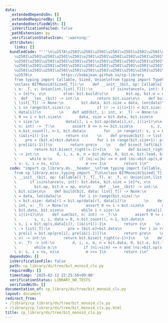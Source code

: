 ```yaml
---
data:
  _extendedDependsOn: []
  _extendedRequiredBy: []
  _extendedVerifiedWith: []
  _isVerificationFailed: false
  _pathExtension: py
  _verificationStatusIcon: ':warning:'
  attributes:
    links: []
  bundledCode: "'''\n\u257A\u2501\u2501\u2501\u2501\u2501\u2501\u2501\u2501\u2501\u2501\
    \u2501\u2501\u2501\u2501\u2501\u2501\u2501\u2501\u2501\u2501\u2501\u2501\u2501\
    \u2501\u2501\u2501\u2501\u2501\u2501\u2501\u2501\u2501\u2501\u2501\u2501\u2501\
    \u2501\u2501\u2501\u2501\u2501\u2501\u2501\u2501\u2501\u2501\u2501\u2501\u2501\
    \u2501\u2501\u2501\u2501\u2501\u2501\u2501\u2501\u2501\u2501\u2501\u2501\u2501\
    \u2578\n             https://kobejean.github.io/cp-library               \n'''\n\
    from typing import Callable, Sized, Union\nfrom typing import TypeVar\n_T = TypeVar('T')\n\
    \nclass BITMonoid(Sized[_T]):\n    def __init__(bit, op: Callable[[_T,_T],_T],\
    \ e: _T, v: Union[int,list[_T]]):\n        if isinstance(v, int): bit.data, bit.size\
    \ = [e]*v, v\n        else: bit.build(v)\n        bit.op, bit.e = op, e\n\n  \
    \  def __len__(bit) -> int:\n        return bit.size\n\n    def build(bit, data:\
    \ list[_T]) -> None:\n        bit.data, bit.size = data, len(data)\n        for\
    \ i in range(bit.size):\n            if (r := i|(i+1)) < bit.size: data[r] = bit.op(data[r],\
    \ data[i])\n        \n    def add(bit, i: int, x: _T) -> None:\n        assert\
    \ 0 <= i < bit.size\n        data, size = bit.data, bit.size\n        while i\
    \ < size:\n            data[i], i = bit.op(data[i],x), i|(i+1)\n\n    def sum(bit,\
    \ n: int) -> _T:\n        assert 0 <= n <= bit.size\n        s, z, i, data = 0,\
    \ n.bit_count(), n-1, bit.data\n        for _ in range(z): s, i = bit.op(s,data[i]),\
    \ (i&(i+1))-1\n        return s\n    \n    def presum(bit) -> list[_T]:\n    \
    \    pre = [bit.e]+bit.data\n        for i in range(bit.size+1): pre[i] = bit.op(pre[i],\
    \ pre[i&(i-1)])\n        return pre\n    \n    def bisect_left(bit, v) -> int:\n\
    \        return bit.bisect_right(v-1)+1\n    \n    def bisect_right(bit, v: _T)\
    \ -> int:\n        d, i, s, m, n = bit.data, 0, bit.e, bit.lead, bit.size\n  \
    \      while m:\n            if (ni:=i|m) <= n and (ns:=bit.op(s,d[ni-1])) <=\
    \ v: s, i = ns, ni\n            m >>= 1\n        return i\n"
  code: "import cp_library.ds.__header__\nfrom typing import Callable, Sized, Union\n\
    from cp_library.misc.typing import _T\n\nclass BITMonoid(Sized[_T]):\n    def\
    \ __init__(bit, op: Callable[[_T,_T],_T], e: _T, v: Union[int,list[_T]]):\n  \
    \      if isinstance(v, int): bit.data, bit.size = [e]*v, v\n        else: bit.build(v)\n\
    \        bit.op, bit.e = op, e\n\n    def __len__(bit) -> int:\n        return\
    \ bit.size\n\n    def build(bit, data: list[_T]) -> None:\n        bit.data, bit.size\
    \ = data, len(data)\n        for i in range(bit.size):\n            if (r := i|(i+1))\
    \ < bit.size: data[r] = bit.op(data[r], data[i])\n        \n    def add(bit, i:\
    \ int, x: _T) -> None:\n        assert 0 <= i < bit.size\n        data, size =\
    \ bit.data, bit.size\n        while i < size:\n            data[i], i = bit.op(data[i],x),\
    \ i|(i+1)\n\n    def sum(bit, n: int) -> _T:\n        assert 0 <= n <= bit.size\n\
    \        s, z, i, data = 0, n.bit_count(), n-1, bit.data\n        for _ in range(z):\
    \ s, i = bit.op(s,data[i]), (i&(i+1))-1\n        return s\n    \n    def presum(bit)\
    \ -> list[_T]:\n        pre = [bit.e]+bit.data\n        for i in range(bit.size+1):\
    \ pre[i] = bit.op(pre[i], pre[i&(i-1)])\n        return pre\n    \n    def bisect_left(bit,\
    \ v) -> int:\n        return bit.bisect_right(v-1)+1\n    \n    def bisect_right(bit,\
    \ v: _T) -> int:\n        d, i, s, m, n = bit.data, 0, bit.e, bit.lead, bit.size\n\
    \        while m:\n            if (ni:=i|m) <= n and (ns:=bit.op(s,d[ni-1])) <=\
    \ v: s, i = ns, ni\n            m >>= 1\n        return i\n"
  dependsOn: []
  isVerificationFile: false
  path: cp_library/ds/tree/bit_monoid_cls.py
  requiredBy: []
  timestamp: '2025-02-12 22:25:56+09:00'
  verificationStatus: LIBRARY_NO_TESTS
  verifiedWith: []
documentation_of: cp_library/ds/tree/bit_monoid_cls.py
layout: document
redirect_from:
- /library/cp_library/ds/tree/bit_monoid_cls.py
- /library/cp_library/ds/tree/bit_monoid_cls.py.html
title: cp_library/ds/tree/bit_monoid_cls.py
---
```

